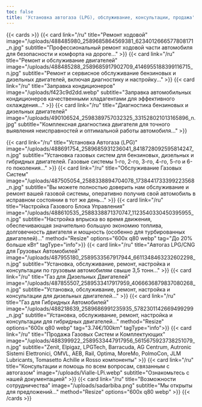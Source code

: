 ```yaml
---
toc: false
title: 'Установка автогаза (LPG), обслуживание, консультации, продажа'
---
```


{{< cards >}}
{{< card link="/ru" title="Ремонт ходовой" image="/uploads/488485980_2589685864569381_6234012666577808171_n.jpg" subtitle="Профессиональный ремонт ходовой части автомобиля для безопасности и комфорта на дороге..." >}}
{{< card link="/ru" title="Ремонт и обслуживание двигателей" image="/uploads/488485288_2589685917902709_4146955188399116715_n.jpg" subtitle="Ремонт и сервисное обслуживание бензиновых и дизельных двигателей, включая диагностику и настройку..." >}}
{{< card link="/ru" title="Заправка кондиционеров" image="/uploads/f423c9d2dd.webp" subtitle="Заправка автомобильных кондиционеров качественными хладагентами для эффективного охлаждения..." >}}
{{< card link="/ru" title="Диагностика бензиновых и дизельных двигателей" image="/uploads/490106524_2598389757032325_331528021013165896_n.jpg" subtitle="Комплексная диагностика двигателя для точного выявления неисправностей и оптимальной работы автомобиля..." >}}

{{< card link="/ru" title="Установка Автогаза (LPG)" image="/uploads/488691754_2589685931236041_8418728092595814247_n.jpg" subtitle="Установка газовых систем для бензиновых, дизельных и гибридных двигателей. Газовые системы 1-го, 2-го, 3-го, 4-го, 5-го и 6-го поколения..." >}}
{{< card link="/ru" title="Обслуживание Газовых Систем" image="/uploads/487505054_2588338894704078_1738441733399223568_n.jpg" subtitle="Вы можете полностью доверить нам обслуживание и ремонт вашей газовой системы, оперативно получив свой автомобиль в исправном состоянии в тот же день..." >}}
{{< card link="/ru" title="Настройка Газового Блока Управления" image="/uploads/488610535_2588338871370747_1123540330450395955_n.jpg" subtitle="Настройка впрыска во время движения, обеспечивающая значительно большую экономию топлива, долговечность двигателя и мощность (особенно для турбированных двигателей)..." method="Resize" options="600x q80 webp" tag="До 20% больше кВт" tagType="info">}}
{{< card link="/ru" title="Автогаз LPG/CNG для Грузовых Автомобилей" image="/uploads/487955180_2589533567917944_6611348463232602298_n.jpg" subtitle="Установка, обслуживание, ремонт, настройка и консультации по грузовым автомобилям свыше 3,5 тонн..." >}}
{{< card link="/ru" title="Газ для Дизельных Двигателей" image="/uploads/487855507_2589533417917959_4066636879837080268_n.jpg" subtitle="Установка, обслуживание, ремонт, настройка и консультации для дизельных двигателей..." >}}
{{< card link="/ru" title="Газ для Гибридных Автомобилей" image="/uploads/488218639_2589686991235935_5782301142669499299_n.jpg" subtitle="Установка, обслуживание, ремонт, настройка и консультации для гибридных двигателей..." method="Resize" options="600x q80 webp" tag="3.74€/100km" tagType="info">}}
{{< card link="/ru" title="Продажа Газовых Систем и Комплектующих" image="/uploads/488399922_2589533447917956_5615675923738251079_n.jpg" subtitle="Zenit, Elpigaz, LPGTech, Barracuda, AG Centrum, Autronic Sistemi Elettronici, OMVL, AEB, Rail, Optima, MoreMo, PolmoCon, JLM Lubricants, Tomasetto Achille и Rosso компоненты" >}}
{{< card link="/ru" title="Консультации и помощь по всем вопросам, связанным с автогазом" image="/uploads/Vialle-LPi.webp" subtitle="Ознакомьтесь с нашей документацией" >}}
{{< card link="/ru" title="Возможности сотрудничества" image="/uploads/sadarbiba.png" subtitle="Мы открыты для предложений..." method="Resize" options="600x q80 webp" >}}
{{< /cards >}}

